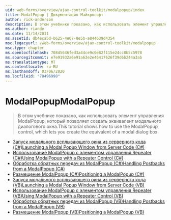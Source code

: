 ```yaml
---
uid: web-forms/overview/ajax-control-toolkit/modalpopup/index
title: ModalPopup | Документация Майкрософт
author: rick-anderson
description: В этом учебнике показано, как использовать элемент управления ModalPopup, который позволяет создать эквивалент модального диалогового окна.
ms.author: riande
ms.date: 11/14/2011
ms.assetid: db4eca5d-b625-4e67-8e5b-a844639d4354
msc.legacyurl: /web-forms/overview/ajax-control-toolkit/modalpopup
msc.type: chapter
ms.openlocfilehash: 708d5646fed3a44ce9c0e82f115e24cc8b5c5978
ms.sourcegitcommit: e7e91932a6e91a63e2e46417626f39d6b244a3ab
ms.translationtype: MT
ms.contentlocale: ru-RU
ms.lasthandoff: 03/06/2020
ms.locfileid: "78496998"
---
```

# <a name="modalpopup"></a><span data-ttu-id="5d289-103">ModalPopup</span><span class="sxs-lookup"><span data-stu-id="5d289-103">ModalPopup</span></span>

> <span data-ttu-id="5d289-104">В этом учебнике показано, как использовать элемент управления ModalPopup, который позволяет создать эквивалент модального диалогового окна.</span><span class="sxs-lookup"><span data-stu-id="5d289-104">This tutorial shows how to use the ModalPopup control, which lets you create the equivalent of a modal dialog box.</span></span>

- [<span data-ttu-id="5d289-105">Запуск модального всплывающего окна из серверного кода (C#)</span><span class="sxs-lookup"><span data-stu-id="5d289-105">Launching a Modal Popup Window from Server Code (C#)</span></span>](launching-a-modal-popup-window-from-server-code-cs.md)
- [<span data-ttu-id="5d289-106">Использование ModalPopup с элементом управления Repeater (C#)</span><span class="sxs-lookup"><span data-stu-id="5d289-106">Using ModalPopup with a Repeater Control (C#)</span></span>](using-modalpopup-with-a-repeater-control-cs.md)
- [<span data-ttu-id="5d289-107">Обработка обратных передач из ModalPopup (C#)</span><span class="sxs-lookup"><span data-stu-id="5d289-107">Handling Postbacks from a ModalPopup (C#)</span></span>](handling-postbacks-from-a-modalpopup-cs.md)
- [<span data-ttu-id="5d289-108">Размещение ModalPopup (C#)</span><span class="sxs-lookup"><span data-stu-id="5d289-108">Positioning a ModalPopup (C#)</span></span>](positioning-a-modalpopup-cs.md)
- [<span data-ttu-id="5d289-109">Запуск модального всплывающего окна из серверного кода (VB)</span><span class="sxs-lookup"><span data-stu-id="5d289-109">Launching a Modal Popup Window from Server Code (VB)</span></span>](launching-a-modal-popup-window-from-server-code-vb.md)
- [<span data-ttu-id="5d289-110">Использование ModalPopup с элементом управления Repeater (VB)</span><span class="sxs-lookup"><span data-stu-id="5d289-110">Using ModalPopup with a Repeater Control (VB)</span></span>](using-modalpopup-with-a-repeater-control-vb.md)
- [<span data-ttu-id="5d289-111">Обработка обратных передач из ModalPopup (VB)</span><span class="sxs-lookup"><span data-stu-id="5d289-111">Handling Postbacks from a ModalPopup (VB)</span></span>](handling-postbacks-from-a-modalpopup-vb.md)
- [<span data-ttu-id="5d289-112">Размещение ModalPopup (VB)</span><span class="sxs-lookup"><span data-stu-id="5d289-112">Positioning a ModalPopup (VB)</span></span>](positioning-a-modalpopup-vb.md)
